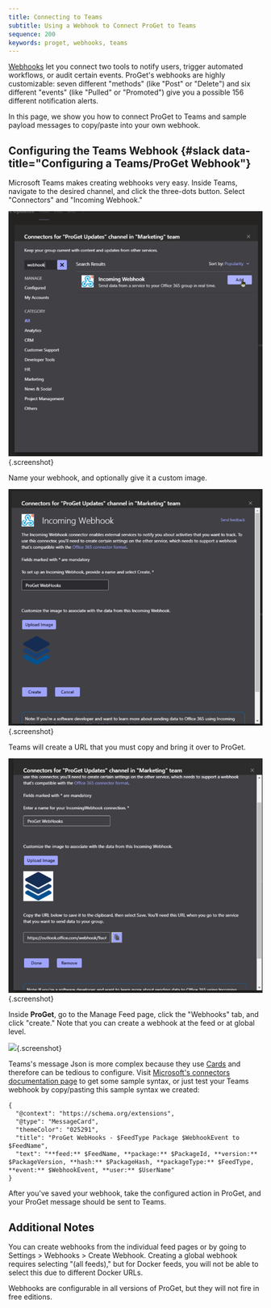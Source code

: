 ```yaml
---
title: Connecting to Teams
subtitle: Using a Webhook to Connect ProGet to Teams
sequence: 200
keywords: proget, webhooks, teams
---
```


[Webhooks](/docs/proget/advanced/webhooks) let you connect two tools to notify users, trigger automated workflows, or audit certain events. ProGet's webhooks are highly customizable: seven different "methods" (like "Post" or "Delete") and six different "events" (like "Pulled" or "Promoted") give you a possible 156 different notification alerts. 

In this page, we show you how to connect ProGet to Teams and sample payload messages to copy/paste into your own webhook.

## Configuring the Teams Webhook {#slack data-title="Configuring a Teams/ProGet Webhook"}

Microsoft Teams makes creating webhooks very easy. Inside Teams, navigate to the desired channel, and click the three-dots button. Select "Connectors" and "Incoming Webhook."

![](/resources/documentation/proget/TeamsConnectorAdd.png){.screenshot}

Name your webhook, and optionally give it a custom image.

![](/resources/documentation/proget/TeamsConnectorConfig1.png){.screenshot}

Teams will create a URL that you must copy and bring it over to ProGet.

![](/resources/documentation/proget/TeamsConnectorConfig2.png){.screenshot}

Inside **ProGet**, go to the Manage Feed page, click the "Webhooks" tab, and click "create." Note that you can create a webhook at the feed or at global level.

![](/resources/documentation/proget/SlackProGetWebhook.png){.screenshot}

Teams's message Json is more complex because they use [Cards](https://docs.microsoft.com/en-us/microsoftteams/platform/task-modules-and-cards/cards/cards-reference) and therefore can be tedious to configure. Visit [Microsoft's connectors documentation page]( https://docs.microsoft.com/en-us/outlook/actionable-messages/send-via-connectors) to get some sample syntax, or just test your Teams webhook by copy/pasting this sample syntax we created:

```
{
  "@context": "https://schema.org/extensions",
  "@type": "MessageCard",
  "themeColor": "025291",
  "title": "ProGet WebHooks - $FeedType Package $WebhookEvent to $FeedName",
  "text": "**feed:** $FeedName, **package:** $PackageId, **version:** $PackageVersion, **hash:** $PackageHash, **packageType:** $FeedType, **event:** $WebhookEvent, **user:** $UserName"
}
```

After you've saved your webhook, take the configured action in ProGet, and your ProGet message should be sent to Teams.

## Additional Notes

You can create webhooks from the individual feed pages or by going to Settings > Webhooks > Create Webhook. Creating a global webhook requires selecting "(all feeds)," but for Docker feeds, you will not be able to select this due to different Docker URLs.

Webhooks are configurable in all versions of ProGet, but they will not fire in free editions.